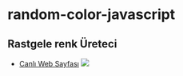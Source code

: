 # random-color-javascript
## Rastgele renk Üreteci
* [Canlı Web Sayfası](http://rastgele-renk-enespolat.surge.sh/)
![](https://i.ibb.co/FDf7WZZ/kamil.png) 
